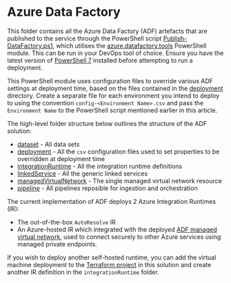 # Azure Data Factory

This folder contains all the Azure Data Factory (ADF) artefacts that are published to the service through the PowerShell script [Publish-DataFactory.ps1](Publish-DataFactory.ps1), which utilises the [azure.datafactory.tools](https://www.powershellgallery.com/packages/azure.datafactory.tools/0.17.0) PowerShell module. This can be run in your DevOps tool of choice. Ensure you have the latest version of [PowerShell 7](https://learn.microsoft.com/en-us/powershell/scripting/install/installing-powershell?view=powershell-7.3) installed before attempting to run a deployment.

This PowerShell module uses configuration files to override various ADF settings at deployment time, based on the files contained in the [deployment](deployment) directory. Create a separate file for each environment you intend to deploy to using the convention `config-<Environment Name>.csv` and pass the `Environment Name` to the PowerShell script mentioned earlier in this article.

The high-level folder structure below outlines the structure of the ADF solution:

- [dataset](dataset) - All data sets
- [deployment](deployment) - All the `csv` configuration files used to set properties to be overridden at deployment time
- [integrationRuntime](integrationRuntime) - All the integration runtime definitions
- [linkedService](linkedService) - All the generic linked services
- [managedVirtualNetwork](managedVirtualNetwork) - The single managed virtual network resource
- [pipeline](pipeline) - All pipelines reposible for ingestion and orchestration

The current implementation of ADF deploys 2 Azure Integration Runtimes (IR):
- The out-of-the-box `AutoResolve` IR
- An Azure-hosted IR which integrated with the deployed [ADF managed virtual network](https://learn.microsoft.com/en-us/azure/data-factory/managed-virtual-network-private-endpoint), used to connect securely to other Azure services using managed private endpoints.

If you wish to deploy another self-hosted runtime, you can add the virtual machine deployment to the [Terraform project](infra/terraform) in this solution and create another IR definition in the `integrationRuntime` folder.